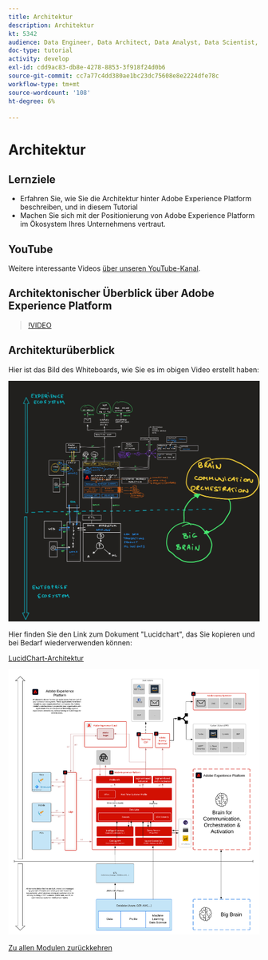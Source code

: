 ```yaml
---
title: Architektur
description: Architektur
kt: 5342
audience: Data Engineer, Data Architect, Data Analyst, Data Scientist, Orchestration Engineer, BI Expert, Marketer
doc-type: tutorial
activity: develop
exl-id: cdd9ac83-db8e-4278-8853-3f918f24d0b6
source-git-commit: cc7a77c4dd380ae1bc23dc75608e8e2224dfe78c
workflow-type: tm+mt
source-wordcount: '108'
ht-degree: 6%

---
```


# Architektur

## Lernziele

- Erfahren Sie, wie Sie die Architektur hinter Adobe Experience Platform beschreiben, und in diesem Tutorial
- Machen Sie sich mit der Positionierung von Adobe Experience Platform im Ökosystem Ihres Unternehmens vertraut.

## YouTube

Weitere interessante Videos [über unseren YouTube-Kanal](https://www.youtube.com/channel/UCUKG2dkZ9pYuZUPebQ21jUw).

## Architektonischer Überblick über Adobe Experience Platform

>[!VIDEO](https://video.tv.adobe.com/v/35266?quality=12&learn=on)

## Architekturüberblick

Hier ist das Bild des Whiteboards, wie Sie es im obigen Video erstellt haben:

![Luma Retail](./assets/images/whiteboard.jpg)

Hier finden Sie den Link zum Dokument &quot;Lucidchart&quot;, das Sie kopieren und bei Bedarf wiederverwenden können:

[LucidChart-Architektur](https://lucid.app/documents/view/69c2a0e4-9135-47d7-ae86-7f88cec9bc34)

![Luma Retail](./assets/images/architecture.png)

[Zu allen Modulen zurückkehren](./overview.md)
